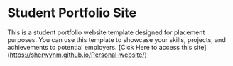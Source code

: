 # Student Portfolio Site
This is a student portfolio website template designed for placement purposes. 
You can use this template to showcase your skills, projects, and achievements to potential employers.
[Clck Here to access this site] (https://sherwynm.github.io/Personal-website/)
